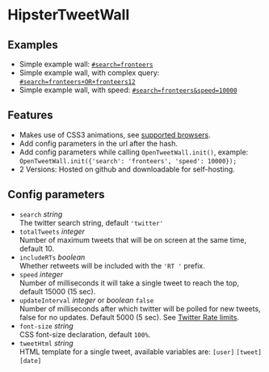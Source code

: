 # HipsterTweetWall

## Examples
   * Simple example wall: [`#search=fronteers`](http://branneman.github.com/HipsterTweetWall/#search=fronteers)
   * Simple example wall, with complex query: [`#search=fronteers+OR+fronteers12`](http://branneman.github.com/HipsterTweetWall/#search=fronteers+OR+fronteers12)
   * Simple example wall, with speed: [`#search=fronteers&speed=10000`](http://branneman.github.com/HipsterTweetWall/#search=fronteers&speed=10000)

## Features
   * Makes use of CSS3 animations, see [supported browsers](http://caniuse.com/#feat=css-animation).
   * Add config parameters in the url after the hash.
   * Add config parameters while calling `OpenTweetWall.init()`, example:  
     `OpenTweetWall.init({'search': 'fronteers', 'speed': 10000});`
   * 2 Versions: Hosted on github and downloadable for self-hosting.

## Config parameters
   * `search` _string_  
     The twitter search string, default `'twitter'`
   * `totalTweets` _integer_  
     Number of maximum tweets that will be on screen at the same time, default 10.
   * `includeRTs` _boolean_  
     Whether retweets will be included with the `'RT '` prefix.
   * `speed` _integer_  
     Number of milliseconds it will take a single tweet to reach the top, default 15000 (15 sec).
   * `updateInterval` _integer_ or _boolean_ `false`  
     Number of milliseconds after which twitter will be polled for new tweets, false for no updates. Default 5000 (5 sec). See [Twitter Rate limits](https://dev.twitter.com/docs/rate-limiting).
   * `font-size` _string_  
     CSS font-size declaration, default `100%`.
   * `tweetHtml` _string_  
     HTML template for a single tweet, available variables are: `[user]` `[tweet]` `[date]`